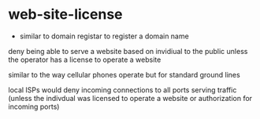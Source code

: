 # web-site-license

* similar to domain registar to register a domain name

deny being able to serve a website based on invidiual to the public unless the operator has a license to operate a website


similar to the way cellular phones operate but for standard ground lines

local ISPs would deny incoming connections to all ports serving traffic (unless the indivdual was licensed to operate a website or authorization for incoming ports)
